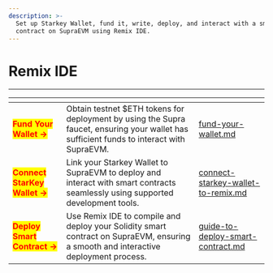 ```yaml
---
description: >-
  Set up Starkey Wallet, fund it, write, deploy, and interact with a smart
  contract on SupraEVM using Remix IDE.
---
```


# Remix IDE

***

<table data-view="cards"><thead><tr><th></th><th></th><th data-hidden data-card-target data-type="content-ref"></th></tr></thead><tbody><tr><td><mark style="color:red;"><strong>Fund Your Wallet →</strong></mark></td><td>Obtain testnet $ETH tokens for deployment by using the Supra faucet, ensuring your wallet has sufficient funds to interact with SupraEVM.</td><td><a href="fund-your-wallet.md">fund-your-wallet.md</a></td></tr><tr><td><mark style="color:red;"><strong>Connect StarKey Wallet →</strong></mark></td><td>Link your Starkey Wallet to SupraEVM to deploy and interact with smart contracts seamlessly using supported development tools.</td><td><a href="connect-starkey-wallet-to-remix.md">connect-starkey-wallet-to-remix.md</a></td></tr><tr><td><mark style="color:red;"><strong>Deploy Smart Contract →</strong></mark></td><td>Use Remix IDE to compile and deploy your Solidity smart contract on SupraEVM, ensuring a smooth and interactive deployment process.</td><td><a href="guide-to-deploy-smart-contract.md">guide-to-deploy-smart-contract.md</a></td></tr></tbody></table>
